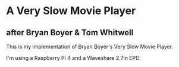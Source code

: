 # A Very Slow Movie Player

## after Bryan Boyer & Tom Whitwell

This is my  implementation of Bryan Boyer's Very Slow Movie Player.

I'm using a Raspberry Pi 4 and a Waveshare 2.7in EPD.